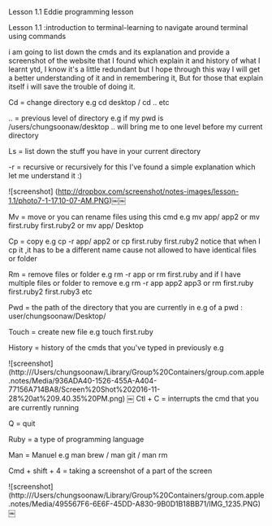 Lesson 1.1 Eddie programming lesson

Lesson 1.1 :introduction to terminal-learning to navigate around terminal using commands

i am going to list down the cmds and its explanation and provide a screenshot of the website that I found which explain it and history of what I learnt ytd, I know it's a little redundant but I hope through this way I will get a better understanding of it and in remembering it, But for those that explain itself i will save the trouble of doing it.

Cd = change directory e.g cd desktop / cd .. etc

.. = previous level of directory e.g if my pwd is /users/chungsoonaw/desktop .. will bring me to one level before my current directory

Ls = list down the stuff you have in your current directory

-r = recursive or recursively for this I've found a simple explanation which let me understand it :)

![screenshot] (http://dropbox.com/screenshot/notes-images/lesson-1.1/photo7-1-17,10-07-AM.PNG)￼￼

Mv = move or you can rename files using this cmd e.g mv app/ app2 or mv first.ruby first.ruby2 or mv app/ Desktop

Cp = copy e.g cp -r app/ app2  or cp first.ruby first.ruby2
notice that when I cp it ,it has to be a different name cause not allowed to have identical files or folder

Rm = remove files or folder e.g rm -r app or rm first.ruby and if I have multiple files or folder to remove e.g rm -r app app2 app3 or rm first.ruby first.ruby2 first.ruby3 etc

Pwd = the path of the directory that you are currently in e.g of a pwd : user/chungsoonaw/Desktop/

Touch = create new file e.g touch first.ruby

History = history of the cmds that you've typed in previously e.g

![screenshot] (http:///Users/chungsoonaw/Library/Group%20Containers/group.com.apple.notes/Media/936ADA40-1526-455A-A404-77156A714BA8/Screen%20Shot%202016-11-28%20at%209.40.35%20PM.png)
￼
Ctl + C = interrupts the cmd that you are currently running

Q = quit

Ruby = a type of programming language

Man = Manuel e.g man brew / man git / man rm

Cmd + shift + 4 = taking a screenshot of a part of the screen

![screenshot] (http:///Users/chungsoonaw/Library/Group%20Containers/group.com.apple.notes/Media/495567F6-6E6F-45DD-A830-9B0D1B18BB71/IMG_1235.PNG)
￼
